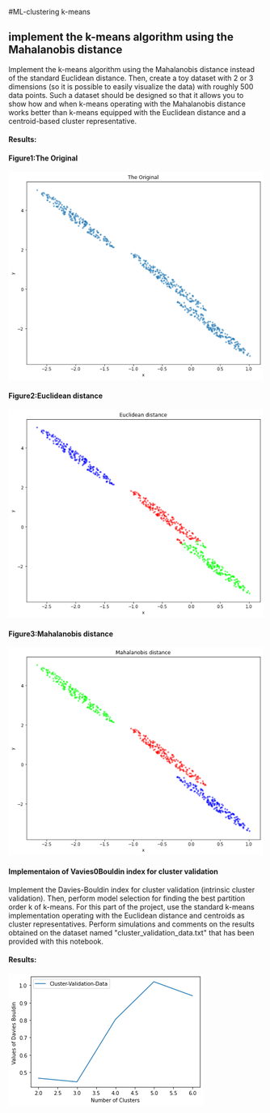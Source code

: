 #ML-clustering k-means

## implement the k-means algorithm using the Mahalanobis distance
Implement the k-means algorithm using the Mahalanobis distance instead of the standard Euclidean distance. Then, create a toy dataset with 2 or 3 dimensions (so it is possible to easily visualize the data) with roughly 500 data points. Such a dataset should be designed so that it allows you to show how and when k-means operating with the Mahalanobis distance works better than k-means equipped with the Euclidean distance and a centroid-based cluster representative.

#### Results:
#### Figure1:The Original
![](./img/1.png)

#### Figure2:Euclidean distance
![](./img/2.png)

#### Figure3:Mahalanobis distance
![](./img/3.png)


#### Implementaion of Vavies0Bouldin index for cluster validation
Implement the Davies-Bouldin index for cluster validation (intrinsic cluster validation). Then, perform model selection for finding the best partition order k of k-means. For this part of the project, use the standard k-means implementation operating with the Euclidean distance and centroids as cluster representatives. Perform simulations and comments on the results obtained on the dataset named "cluster_validation_data.txt" that has been provided with this notebook.

#### Results:
![](./img/4.png)


